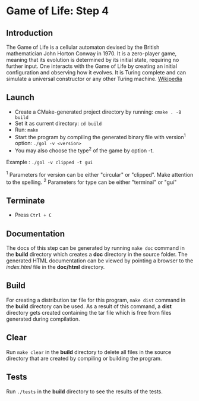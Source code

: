 # Game of Life: Step 4

## Introduction
The Game of Life is a cellular automaton devised by the British mathematician John Horton Conway in 1970. It is a zero-player game, meaning that its evolution is determined by its initial state, requiring no further input. One interacts with the Game of Life by creating an initial configuration and observing how it evolves. It is Turing complete and can simulate a universal constructor or any other Turing machine. [Wikipedia](https://en.wikipedia.org/wiki/Conway%27s_Game_of_Life)

## Launch
- Create a CMake-generated project directory by running: `cmake . -B build`
- Set it as current directory: `cd build`
- Run: `make`
- Start the program by compiling the generated binary file with version<sup>1</sup> option: `./gol -v <version>`
- You may also choose the type<sup>2</sup> of the game by option -t.

Example : `./gol -v clipped -t gui`

<sup>1</sup> Parameters for version can be either "circular" or "clipped". Make attention to the spelling.
<sup>2</sup> Parameters for type can be either "terminal" or "gui"

## Terminate
- Press `Ctrl + C`

## Documentation
The docs of this step can be generated by running `make doc` command in the **build** directory which creates a **doc** directory in the source folder. The generated HTML documentation can be viewed by pointing a browser to the *index.html* file in the **doc/html** directory.

## Build
For creating a distribution tar file for this program, `make dist` command in the **build** directory can be used. As a result of this command, a **dist** directory gets created containing the tar file which is free from files generated during compilation.

## Clear
Run `make clear` in the **build** directory to delete all files in the source directory that are created by compiling or building the program.

## Tests
Run `./tests` in the **build** directory to see the results of the tests.